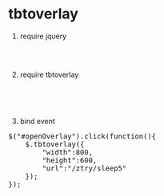 tbtoverlay
==========

1. require jquery
<pre>
<script type="text/javascript" src="js/jquery/jquery-1.7.min.js"></script>
</pre>

2. require tbtoverlay
<pre>
<script type="text/javascript" src="js/jquery/jquery.extend.tbtoverlay.js"></script>
<link type="text/css" href="js/jquery/jquery.extend.tbtoverlay.css" rel="stylesheet" />
</pre>

3. bind event
<pre>
$("#openOverlay").click(function(){
    $.tbtoverlay({
        "width":800,
        "height":600,
        "url":"/ztry/sleep5"
    });
});
</pre>